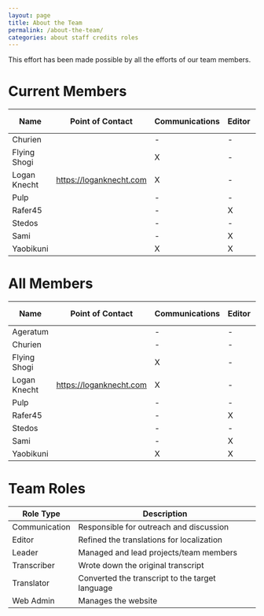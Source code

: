 ```yaml
---
layout: page
title: About the Team
permalink: /about-the-team/
categories: about staff credits roles
---
```


This effort has been made possible by all the efforts of our team members.

# Current Members

| Name          | Point of Contact        | Communications | Editor | Leader | Transcriber | Translator | Web Admin |
|---------------|-------------------------|----------------|--------|--------|-------------|------------|-----------|
| Churien       |                         | - | - | - | - | X | - |
| Flying Shogi  |                         | X | - | - | X | - | - |
| Logan Knecht  | https://loganknecht.com | X | - | - | X | X | X |
| Pulp          |                         | - | - | X | - | X | - |
| Rafer45       |                         | - | X | - | - | - | - |
| Stedos        |                         | - | - | - | - | X | - |
| Sami          |                         | - | X | - | - | - | - |
| Yaobikuni     |                         | X | X | X | X | X | - |

# All Members

| Name          | Point of Contact        | Communications | Editor | Leader | Transcriber | Translator | Web Admin |
|---------------|-------------------------|----------------|--------|--------|-------------|------------|-----------|
| Ageratum      |                         | - | - | - | X | X | - |
| Churien       |                         | - | - | - | - | X | - |
| Flying Shogi  |                         | X | - | - | X | - | - |
| Logan Knecht  | https://loganknecht.com | X | - | - | X | X | X |
| Pulp          |                         | - | - | X | - | X | - |
| Rafer45       |                         | - | X | - | - | - | - |
| Stedos        |                         | - | - | - | - | X | - |
| Sami          |                         | - | X | - | - | - | - |
| Yaobikuni     |                         | X | X | X | X | X | - |

# Team Roles

| Role Type     | Description                                     |
|---------------|-------------------------------------------------|
| Communication | Responsible for outreach and discussion         |
| Editor        | Refined the translations for localization       |
| Leader        | Managed and lead projects/team members          |
| Transcriber   | Wrote down the original transcript              |
| Translator    | Converted the transcript to the target language |
| Web Admin     | Manages the website                             |
